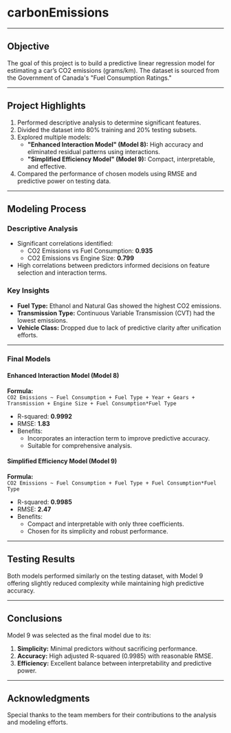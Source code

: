 # carbonEmissions

---

## Objective
The goal of this project is to build a predictive linear regression model for estimating a car’s CO2 emissions (grams/km). The dataset is sourced from the Government of Canada's "Fuel Consumption Ratings."

---

## Project Highlights
1. Performed descriptive analysis to determine significant features.
2. Divided the dataset into 80% training and 20% testing subsets.
3. Explored multiple models:
    - **"Enhanced Interaction Model" (Model 8):** High accuracy and eliminated residual patterns using interactions.
    - **"Simplified Efficiency Model" (Model 9):** Compact, interpretable, and effective.
4. Compared the performance of chosen models using RMSE and predictive power on testing data.

---

## Modeling Process

### Descriptive Analysis
- Significant correlations identified:
    - CO2 Emissions vs Fuel Consumption: **0.935**
    - CO2 Emissions vs Engine Size: **0.799**
- High correlations between predictors informed decisions on feature selection and interaction terms.

### Key Insights
- **Fuel Type:** Ethanol and Natural Gas showed the highest CO2 emissions.
- **Transmission Type:** Continuous Variable Transmission (CVT) had the lowest emissions.
- **Vehicle Class:** Dropped due to lack of predictive clarity after unification efforts.

---

### Final Models

#### **Enhanced Interaction Model (Model 8)**
**Formula:**  
`CO2 Emissions ~ Fuel Consumption + Fuel Type + Year + Gears + Transmission + Engine Size + Fuel Consumption*Fuel Type`

- R-squared: **0.9992**
- RMSE: **1.83**
- Benefits:
  - Incorporates an interaction term to improve predictive accuracy.
  - Suitable for comprehensive analysis.

#### **Simplified Efficiency Model (Model 9)**
**Formula:**  
`CO2 Emissions ~ Fuel Consumption + Fuel Type + Fuel Consumption*Fuel Type`

- R-squared: **0.9985**
- RMSE: **2.47**
- Benefits:
  - Compact and interpretable with only three coefficients.
  - Chosen for its simplicity and robust performance.

---

## Testing Results
Both models performed similarly on the testing dataset, with Model 9 offering slightly reduced complexity while maintaining high predictive accuracy.

---

## Conclusions
Model 9 was selected as the final model due to its:
1. **Simplicity:** Minimal predictors without sacrificing performance.
2. **Accuracy:** High adjusted R-squared (0.9985) with reasonable RMSE.
3. **Efficiency:** Excellent balance between interpretability and predictive power.

---

## Acknowledgments
Special thanks to the team members for their contributions to the analysis and modeling efforts.
